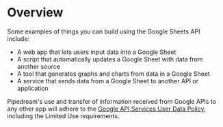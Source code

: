 # Overview

Some examples of things you can build using the Google Sheets API include:

- A web app that lets users input data into a Google Sheet
- A script that automatically updates a Google Sheet with data from another
  source
- A tool that generates graphs and charts from data in a Google Sheet
- A service that sends data from a Google Sheet to another API or application

Pipedream's use and transfer of information received from Google APIs to any other app will adhere to the [Google API Services User Data Policy](https://developers.google.com/terms/api-services-user-data-policy#additional_requirements_for_specific_api_scopes), including the Limited Use requirements.
